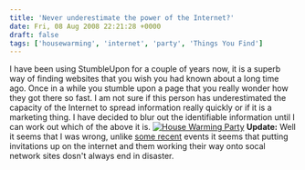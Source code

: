 ```yaml
---
title: 'Never underestimate the power of the Internet?'
date: Fri, 08 Aug 2008 22:21:28 +0000
draft: false
tags: ['housewarming', 'internet', 'party', 'Things You Find']
---
```


I have been using StumbleUpon for a couple of years now, it is a superb way of finding websites that you wish you had known about a long time ago. Once in a while you stumble upon a page that you really wonder how they got there so fast. I am not sure if this person has underestimated the capacity of the Internet to spread information really quickly or if it is a marketing thing. I have decided to blur out the identifiable information until I can work out which of the above it is. [![](/uploads/2008/08/tracyappsunblured-267x300.png "House Warming Party")](/uploads/2008/08/tracyappsunblured.png) **Update:** Well it seems that I was wrong, unlike [some recent](http://news.bbc.co.uk/1/hi/england/kent/7385924.stm) events it seems that putting invitations up on the internet and them working their way onto socal network sites dosn't always end in disaster.